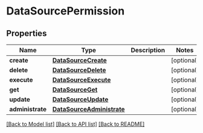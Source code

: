 # DataSourcePermission


## Properties
Name | Type | Description | Notes
------------ | ------------- | ------------- | -------------
**create** | [**DataSourceCreate**](DataSourceCreate.md) |  | [optional] 
**delete** | [**DataSourceDelete**](DataSourceDelete.md) |  | [optional] 
**execute** | [**DataSourceExecute**](DataSourceExecute.md) |  | [optional] 
**get** | [**DataSourceGet**](DataSourceGet.md) |  | [optional] 
**update** | [**DataSourceUpdate**](DataSourceUpdate.md) |  | [optional] 
**administrate** | [**DataSourceAdministrate**](DataSourceAdministrate.md) |  | [optional] 

[[Back to Model list]](../README.md#documentation-for-models) [[Back to API list]](../README.md#documentation-for-api-endpoints) [[Back to README]](../README.md)


